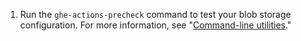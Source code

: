 1. Run the `ghe-actions-precheck` command to test your blob storage configuration. For more information, see "[Command-line utilities](/admin/configuration/configuring-your-enterprise/command-line-utilities#ghe-actions-precheck)."